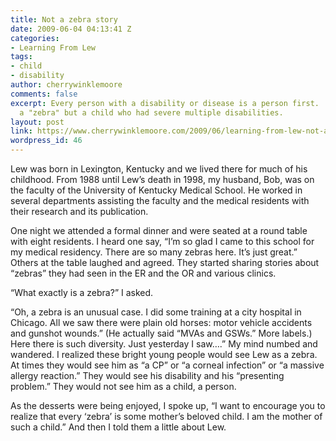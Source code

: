 ```yaml
---
title: Not a zebra story
date: 2009-06-04 04:13:41 Z
categories:
- Learning From Lew
tags:
- child
- disability
author: cherrywinklemoore
comments: false
excerpt: Every person with a disability or disease is a person first.  Lew was not
  a "zebra" but a child who had severe multiple disabilities.
layout: post
link: https://www.cherrywinklemoore.com/2009/06/learning-from-lew-not-a-zebra-story/
wordpress_id: 46
---
```


Lew was born in Lexington, Kentucky and we lived there for much of his childhood. From 1988 until Lew’s death in 1998, my husband, Bob, was on the faculty of the University of Kentucky Medical School. He worked in several departments assisting the faculty and the medical residents with their research and its publication.

One night we attended a formal dinner and were seated at a round table with eight residents. I heard one say, “I’m so glad I came to this school for my medical residency. There are so many zebras here. It’s just great.” Others at the table laughed and agreed. They started sharing stories about “zebras” they had seen in the ER and the OR and various clinics.

“What exactly is a zebra?” I asked.

“Oh, a zebra is an unusual case. I did some training at a city hospital in Chicago. All we saw there were plain old horses: motor vehicle accidents and gunshot wounds.” (He actually said “MVAs and GSWs.” More labels.) Here there is such diversity. Just yesterday I saw….” My mind numbed and wandered. I realized these bright young people would see Lew as a zebra. At times they would see him as “a CP” or “a corneal infection” or “a massive allergy reaction.” They would see his disability and his “presenting problem.” They would not see him as a child, a person.

As the desserts were being enjoyed, I spoke up, “I want to encourage you to realize that every ‘zebra’ is some mother’s beloved child. I am the mother of such a child.” And then I told them a little about Lew.
